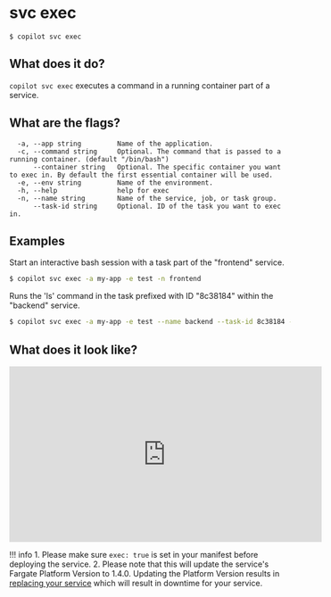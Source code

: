 # svc exec
```
$ copilot svc exec
```

## What does it do?
`copilot svc exec` executes a command in a running container part of a service.

## What are the flags?
```
  -a, --app string         Name of the application.
  -c, --command string     Optional. The command that is passed to a running container. (default "/bin/bash")
      --container string   Optional. The specific container you want to exec in. By default the first essential container will be used.
  -e, --env string         Name of the environment.
  -h, --help               help for exec
  -n, --name string        Name of the service, job, or task group.
      --task-id string     Optional. ID of the task you want to exec in.
```

## Examples

Start an interactive bash session with a task part of the "frontend" service.

```bash
$ copilot svc exec -a my-app -e test -n frontend
```

Runs the 'ls' command in the task prefixed with ID "8c38184" within the "backend" service.

```bash
$ copilot svc exec -a my-app -e test --name backend --task-id 8c38184 --command "ls"
```

## What does it look like?

<iframe width="560" height="315" src="https://www.youtube.com/embed/Evrl9Vux31k" frameborder="0" allow="accelerometer; autoplay; clipboard-write; encrypted-media; gyroscope; picture-in-picture" allowfullscreen></iframe>

!!! info
    1. Please make sure `exec: true` is set in your manifest before deploying the service.
    2. Please note that this will update the service's Fargate Platform Version to 1.4.0. Updating the Platform Version results in [replacing your service](https://docs.aws.amazon.com/AWSCloudFormation/latest/UserGuide/aws-resource-ecs-service.html#cfn-ecs-service-platformversion) which will result in downtime for your service.

